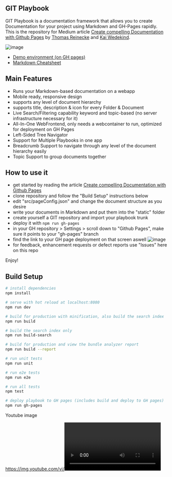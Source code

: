 
## GIT Playbook

GIT Playbook is a documentation framework that allows you to create Documentation for your project using Markdown and GH-Pages rapidly. This is the repository for Medium article <a href="https://medium.com/@thomas.reinecke/create-compelling-documentation-with-github-pages-16e4149efe9e" target="_blank">Create compelling Documentation with Github Pages</a> by <a href="https://github.com/thomasreinecke" target="_blank">Thomas Reinecke</a> and <a href="https://github.com/kaiwedekind" target="_blank">Kai Wedekind</a>. 

![image](https://user-images.githubusercontent.com/35994116/45641683-75532e80-bab6-11e8-81a6-f31ad27f1bf4.png)

* <a href="https://thomasreinecke.github.io/git-playbook/#/playbook" target="_blank">Demo environment (on GH pages)</a>
* <a href="https://github.com/adam-p/markdown-here/wiki/Markdown-Cheatsheet" target="_blank">Markdown Cheatsheet</a>

## Main Features
* Runs your Markdown-based documentation on a webapp
* Mobile ready, responsive design
* supports any level of document hierarchy
* supports title, description & icon for every Folder & Document
* Live Search/Filtering capability keyword and topic-based (no server infrastructure necessary for it)
* All-In-One WebFrontend, only needs a webcontainer to run, optimized for deployment on GH Pages
* Left-Sided Tree Navigator
* Support for Multiple Playbooks in one app
* Breadcrumb Support to navigate through any level of the document hierarchy easily
* Topic Support to group documents together

## How to use it
* get started by reading the article <a href="https://medium.com/@thomas.reinecke/create-compelling-documentation-with-github-pages-16e4149efe9e" target="_blank">Create compelling Documentation with Github Pages</a>
* clone repository and follow the "Build Setup" instructions below
* edit "src/pageConfig.json" and change the document structure as you desire
* write your documents in Markdown and put them into the "static" folder
* create yourself a GIT repository and import your playbook trunk
* deploy it with `npm run gh-pages`
* in your GH repository > Settings > scroll down to "Github Pages", make sure it points to your "gh-pages" branch
* find the link to your GH page deployment on that screen aswell
  ![image](https://user-images.githubusercontent.com/35994116/45642352-36be7380-bab8-11e8-95d5-a014c0422f63.png)
* for feedback, enhancement requests or defect reports use "Issues" here on this repo

Enjoy!

## Build Setup

``` bash
# install dependencies
npm install

# serve with hot reload at localhost:8080
npm run dev

# build for production with minification, also build the search index
npm run build

# build the search index only
npm run build-search

# build for production and view the bundle analyzer report
npm run build --report

# run unit tests
npm run unit

# run e2e tests
npm run e2e

# run all tests
npm test

# deploy playbook to GH pages (includes build and deploy to GH pages)
npm run gh-pages
```

Youtube image

https://img.youtube.com/vi/<video id>/0.jpg

